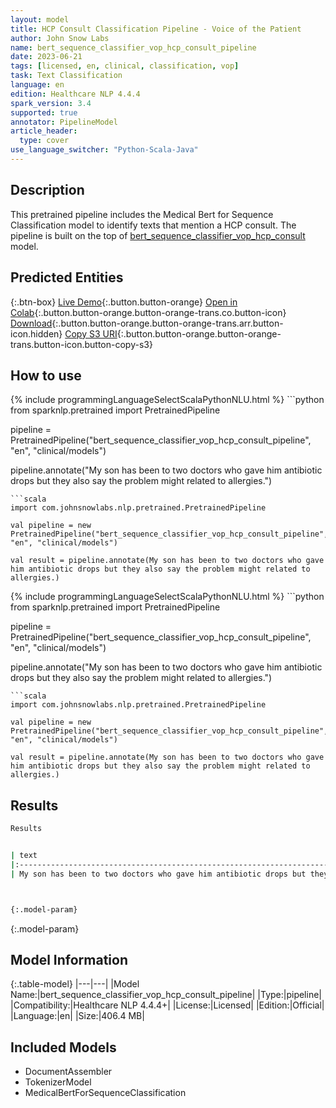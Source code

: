 ```yaml
---
layout: model
title: HCP Consult Classification Pipeline - Voice of the Patient
author: John Snow Labs
name: bert_sequence_classifier_vop_hcp_consult_pipeline
date: 2023-06-21
tags: [licensed, en, clinical, classification, vop]
task: Text Classification
language: en
edition: Healthcare NLP 4.4.4
spark_version: 3.4
supported: true
annotator: PipelineModel
article_header:
  type: cover
use_language_switcher: "Python-Scala-Java"
---
```


## Description

This pretrained pipeline includes the Medical Bert for Sequence Classification model to identify texts that mention a HCP consult. The pipeline is built on the top of  [bert_sequence_classifier_vop_hcp_consult](https://nlp.johnsnowlabs.com/2023/06/13/bert_sequence_classifier_vop_hcp_consult_en.html) model.

## Predicted Entities



{:.btn-box}
[Live Demo](https://demo.johnsnowlabs.com/healthcare/VOP/){:.button.button-orange}
[Open in Colab](https://colab.research.google.com/github/JohnSnowLabs/spark-nlp-workshop/blob/master/tutorials/streamlit_notebooks/healthcare/VOICE_OF_PATIENT.ipynb){:.button.button-orange.button-orange-trans.co.button-icon}
[Download](https://s3.amazonaws.com/auxdata.johnsnowlabs.com/clinical/models/bert_sequence_classifier_vop_hcp_consult_pipeline_en_4.4.4_3.4_1687379867981.zip){:.button.button-orange.button-orange-trans.arr.button-icon.hidden}
[Copy S3 URI](s3://auxdata.johnsnowlabs.com/clinical/models/bert_sequence_classifier_vop_hcp_consult_pipeline_en_4.4.4_3.4_1687379867981.zip){:.button.button-orange.button-orange-trans.button-icon.button-copy-s3}

## How to use

<div class="tabs-box" markdown="1">
{% include programmingLanguageSelectScalaPythonNLU.html %}
```python
from sparknlp.pretrained import PretrainedPipeline

pipeline = PretrainedPipeline("bert_sequence_classifier_vop_hcp_consult_pipeline", "en", "clinical/models")

pipeline.annotate("My son has been to two doctors who gave him antibiotic drops but they also say the problem might related to allergies.")
```
```scala
import com.johnsnowlabs.nlp.pretrained.PretrainedPipeline

val pipeline = new PretrainedPipeline("bert_sequence_classifier_vop_hcp_consult_pipeline", "en", "clinical/models")

val result = pipeline.annotate(My son has been to two doctors who gave him antibiotic drops but they also say the problem might related to allergies.)
```
</div>

<div class="tabs-box" markdown="1">
{% include programmingLanguageSelectScalaPythonNLU.html %}
```python
from sparknlp.pretrained import PretrainedPipeline

pipeline = PretrainedPipeline("bert_sequence_classifier_vop_hcp_consult_pipeline", "en", "clinical/models")

pipeline.annotate("My son has been to two doctors who gave him antibiotic drops but they also say the problem might related to allergies.")
```
```scala
import com.johnsnowlabs.nlp.pretrained.PretrainedPipeline

val pipeline = new PretrainedPipeline("bert_sequence_classifier_vop_hcp_consult_pipeline", "en", "clinical/models")

val result = pipeline.annotate(My son has been to two doctors who gave him antibiotic drops but they also say the problem might related to allergies.)
```
</div>

## Results

```bash
Results


| text                                                                                                                   | prediction       |
|:-----------------------------------------------------------------------------------------------------------------------|:-----------------|
| My son has been to two doctors who gave him antibiotic drops but they also say the problem might related to allergies. | Consulted_By_HCP |



{:.model-param}
```

{:.model-param}
## Model Information

{:.table-model}
|---|---|
|Model Name:|bert_sequence_classifier_vop_hcp_consult_pipeline|
|Type:|pipeline|
|Compatibility:|Healthcare NLP 4.4.4+|
|License:|Licensed|
|Edition:|Official|
|Language:|en|
|Size:|406.4 MB|

## Included Models

- DocumentAssembler
- TokenizerModel
- MedicalBertForSequenceClassification
